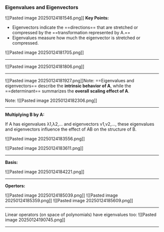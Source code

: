 
### **Eigenvalues and Eigenvectors**

![[Pasted image 20250124181546.png]]
**Key Points:**

- Eigenvectors indicate the ==directions== that are stretched or compressed by the ==transformation represented by A.==
- Eigenvalues measure how much the eigenvector is stretched or compressed.

![[Pasted image 20250124181705.png]]

----

![[Pasted image 20250124181806.png]]


---------

![[Pasted image 20250124181927.png]]Note: ==Eigenvalues and eigenvectors== describe the **intrinsic behavior of A**, while the ==determinant== summarizes the **overall scaling effect of A**.

Note: 
![[Pasted image 20250124182306.png]]


---------

**Multiplying B by A:**

If A has eigenvalues λ1​,λ2​,… and eigenvectors v1,v2​,…, these eigenvalues and eigenvectors influence the effect of AB on the structure of B.

![[Pasted image 20250124183556.png]]

![[Pasted image 20250124183611.png]]

---------

**Basis:**

![[Pasted image 20250124184221.png]]


-----------

**Opertors:**

![[Pasted image 20250124185039.png]]
![[Pasted image 20250124185359.png]]
![[Pasted image 20250124185609.png]]

-----------

Linear operators (on space of polynomials) have eigenvalues too:
![[Pasted image 20250124190745.png]]


---------

